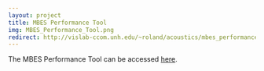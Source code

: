 ```yaml
---
layout: project
title: MBES Performance Tool
img: MBES_Performance_Tool.png
redirect: http://vislab-ccom.unh.edu/~roland/acoustics/mbes_performance.html
---
```


The MBES Performance Tool can be accessed [here](http://vislab-ccom.unh.edu/~roland/acoustics/mbes_performance.html).